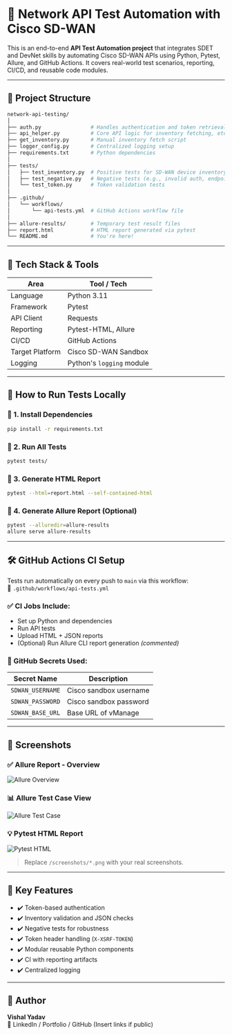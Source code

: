 
# 🚀 Network API Test Automation with Cisco SD-WAN

This is an end-to-end **API Test Automation project** that integrates SDET and DevNet skills by automating Cisco SD-WAN APIs using Python, Pytest, Allure, and GitHub Actions. It covers real-world test scenarios, reporting, CI/CD, and reusable code modules.

---

## 📁 Project Structure

```bash
network-api-testing/
│
├── auth.py                # Handles authentication and token retrieval
├── api_helper.py          # Core API logic for inventory fetching, etc.
├── get_inventory.py       # Manual inventory fetch script
├── logger_config.py       # Centralized logging setup
├── requirements.txt       # Python dependencies
│
├── tests/
│   ├── test_inventory.py  # Positive tests for SD-WAN device inventory
│   ├── test_negative.py   # Negative tests (e.g., invalid auth, endpoints)
│   └── test_token.py      # Token validation tests
│
├── .github/
│   └── workflows/
│       └── api-tests.yml  # GitHub Actions workflow file
│
├── allure-results/        # Temporary test result files
├── report.html            # HTML report generated via pytest
└── README.md              # You're here!
```

---

## 🔧 Tech Stack & Tools

| Area               | Tool / Tech                  |
|--------------------|------------------------------|
| Language           | Python 3.11                   |
| Framework          | Pytest                        |
| API Client         | Requests                      |
| Reporting          | Pytest-HTML, Allure           |
| CI/CD              | GitHub Actions                |
| Target Platform    | Cisco SD-WAN Sandbox          |
| Logging            | Python's `logging` module     |

---

## 🧪 How to Run Tests Locally

### 🔹 1. Install Dependencies
```bash
pip install -r requirements.txt
```

### 🔹 2. Run All Tests
```bash
pytest tests/
```

### 🔹 3. Generate HTML Report
```bash
pytest --html=report.html --self-contained-html
```

### 🔹 4. Generate Allure Report (Optional)
```bash
pytest --alluredir=allure-results
allure serve allure-results
```

---

## 🛠️ GitHub Actions CI Setup

Tests run automatically on every push to `main` via this workflow:  
📄 `.github/workflows/api-tests.yml`

### ✅ CI Jobs Include:
- Set up Python and dependencies
- Run API tests
- Upload HTML + JSON reports
- (Optional) Run Allure CLI report generation *(commented)*

### 🔐 GitHub Secrets Used:
| Secret Name         | Description                        |
|---------------------|------------------------------------|
| `SDWAN_USERNAME`    | Cisco sandbox username             |
| `SDWAN_PASSWORD`    | Cisco sandbox password             |
| `SDWAN_BASE_URL`    | Base URL of vManage                |

---

## 📸 Screenshots

### ✅ Allure Report - Overview
![Allure Overview](screenshots/allure-overview.png)

### 📊 Allure Test Case View
![Allure Test Case](screenshots/allure-testcase.png)

### 💡 Pytest HTML Report
![Pytest HTML](screenshots/html-report.png)

> Replace `/screenshots/*.png` with your real screenshots.

---

## 📌 Key Features

- ✔️ Token-based authentication
- ✔️ Inventory validation and JSON checks
- ✔️ Negative tests for robustness
- ✔️ Token header handling (`X-XSRF-TOKEN`)
- ✔️ Modular reusable Python components
- ✔️ CI with reporting artifacts
- ✔️ Centralized logging

---

## 👤 Author

**Vishal Yadav**  
🔗 LinkedIn / Portfolio / GitHub (Insert links if public)
